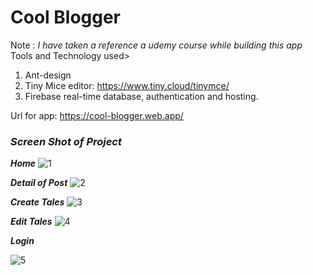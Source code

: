 ﻿# Cool Blogger
Note : _I have taken a reference a udemy course while building this app_
Tools and Technology used>
1. Ant-design
2. Tiny Mice editor: https://www.tiny.cloud/tinymce/
3. Firebase real-time database, authentication and hosting.

Url for app: https://cool-blogger.web.app/

### **_Screen Shot of Project_**

**_Home_**
![1](https://user-images.githubusercontent.com/59388716/167560859-5ace9475-0c58-4ccf-8442-af555aa0354b.png)

**_Detail of Post_**
![2](https://user-images.githubusercontent.com/59388716/167560899-571083b7-45bb-4b4a-ae5a-1943d4f8a0ae.png)

**_Create Tales_**
![3](https://user-images.githubusercontent.com/59388716/167560800-9428af77-f5c2-4364-9645-00483033126b.png)

**_Edit Tales_**
![4](https://user-images.githubusercontent.com/59388716/167561052-d577e952-fb89-450a-850b-e19562cb3ff1.png)

**_Login_**

![5](https://user-images.githubusercontent.com/59388716/167561125-c87882d3-9799-46db-bf14-9c10aed7d078.png)
